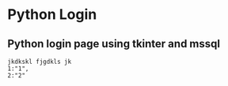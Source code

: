 # Python Login
## Python login page using tkinter and mssql

```
jkdkskl fjgdkls jk
1:"1",
2:"2"
```
